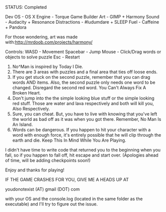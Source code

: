 STATUS: Completed

Dev OS - OS X 
Engine - Torque Game Builder 
Art - GIMP + Harmony 
Sound - Audacity + Resonance 
Distractions - #ludumdare + SLEEP 
Fuel - Caffeine + Pandora 

For those wondering, art was made with:http://mrdoob.com/projects/harmony/ 

Controls: 
WASD - Movement 
Spacebar - Jump 
Mouse - Click/Drag words or objects to solve puzzle 
Esc - Restart 

1. No^Man is inspired by Today I Die. 
2. There are 3 areas with puzzles and a final area that ties off loose ends. 
3. If you get stuck on the second puzzle, remember that you can drag words AND items. Also, the second puzzle only needs one word to be changed. Disregard the second red word. You Can't Always Fix A Broken Heart. 
4. Don't jump into the the simple looking blue stuff or the simple looking red stuff. Those are water and lava respectively and both will kill you, Also Respectively. 
5. Sure, you can cheat. But, you have to live with knowing that you've left the world as bad off as it was when you got there. Remember, No Man Is An Island. 
6. Words can be dangerous. If you happen to hit your character with a word with enough force, it's entirely possible that he will clip through the earth and die. Keep This In Mind While You Are Playing. 

I didn't have time to write code that returned you to the beginning when you fall, so if you happen to fall off, hit escape and start over. (Apologies ahead of time, will be adding checkpoints soon!) 

Enjoy and thanks for playing! 

IF THE GAME CRASHES FOR YOU, GIVE ME A HEADS UP AT 

youdonotexist (AT) gmail (DOT) com 

with your OS and the console.log (located in the same folder as the executable) and I'll try to figure out the issue.
